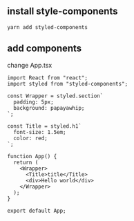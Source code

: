 ## install style-components

`yarn add styled-components`

## add components

change App.tsx

```tsx
import React from "react";
import styled from "styled-components";

const Wrapper = styled.section`
  padding: 5px;
  background: papayawhip;
`;

const Title = styled.h1`
  font-size: 1.5em;
  color: red;
`;

function App() {
  return (
    <Wrapper>
      <Title>title</Title>
      <div>Hello world</div>
    </Wrapper>
  );
}

export default App;
```

